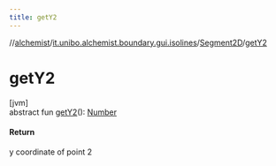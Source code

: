 ```yaml
---
title: getY2
---
```

//[alchemist](../../../index.html)/[it.unibo.alchemist.boundary.gui.isolines](../index.html)/[Segment2D](index.html)/[getY2](get-y2.html)



# getY2



[jvm]\
abstract fun [getY2](get-y2.html)(): [Number](https://docs.oracle.com/javase/8/docs/api/java/lang/Number.html)



#### Return



y coordinate of point 2




